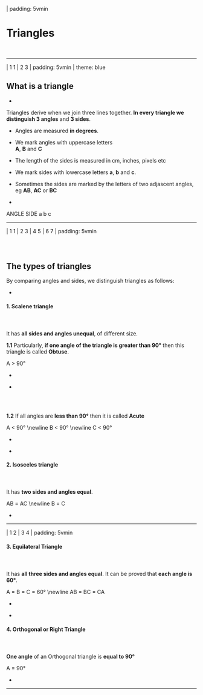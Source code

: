 
| padding: 5vmin

# Triangles

&nbsp;


---


| 1 1
| 2 3
| padding: 5vmin
| theme: blue

## What is a triangle

-

Triangles derive when we join three lines together. 
**In every triangle we distinguish 3 angles** and **3 sides**.

- Angles are measured **in degrees**. 
- We mark angles with uppercase letters <br />**A**, **B** and **C** 

- The length of the sides is measured in cm, inches, pixels etc 
- We mark sides with lowercase letters **a**, **b** and **c**.
- Sometimes the sides are marked by the letters of two adjascent angles, eg **AB**, **AC** or **BC**

-

<f-scene grid class="fullWidthScene">
  <Triangle :points="[ [-1.5,1.5], [-1,-1.5], [1.5,0.5] ]" :angleMarkers="3" />
  <f-group position="0.8 0.42">
    <f-group rotation="0" >
      <f-line points="0 0, 0.3 0"></f-line>
      <f-line points="0.2 0.1, 0.3 0, 0.2 -0.1"></f-line>
    </f-group>
    <f-text position="-0.43 0" scale="0.7" :fill="color('blue')">ANGLE</f-text>
  </f-group>

  <f-group position="0.6 -1.2">
    <f-group rotation="120" >
      <f-line points="0 0, 0.3 0"></f-line>
      <f-line points="0.2 0.1, 0.3 0, 0.2 -0.1"></f-line>
    </f-group>
    <f-text position="0.3 -0.2" scale="0.7" :fill="color('blue')">SIDE</f-text>
  </f-group>

  <f-group position="0 0">
    <f-text :fill="color('green')" position="-1.5 0">a</f-text>
    <f-text :fill="color('green')" position="0.3 -0.8">b</f-text>
    <f-text :fill="color('green')" position="0.1 1.2">c</f-text>
  </f-group>
</f-scene>



---







| 1 1
| 2 3
| 4 5
| 6 7
| padding: 5vmin

### &nbsp;

## The types of triangles 

By comparing angles and sides, we distinguish triangles as follows: 

-

<!-- 2/3 -->

#### 1. Scalene triangle

#### &nbsp;

It has **all sides and angles unequal**, of different size.

**1.1** Particularly, **if one angle of the triangle is greater than 90°** then this triangle is called **Obtuse**.

<f-math blue>A &gt; 90°</f-math>

-

<f-scene grid class="fullWidthScene">
<Triangle :points="[ [-1, -1],[1.5,-1],[-1.5, 1] ]" :angleMarkers="1" />
</f-scene>

-

<!-- 4/5 -->

### &nbsp;

**1.2** If all angles are **less than 90°** then it is called **Acute**

<f-math blue>A &lt; 90° \newline B &lt; 90° \newline C &lt; 90°</f-math>

-

<f-scene grid class="fullWidthScene">
<Triangle :points="[ [-0.5, 1],[-1.5, -1],[1.5,-1] ]" :angleMarkers="3" />
</f-scene>

-

<!-- 6/7 -->

#### 2. Isosceles triangle

#### &nbsp;

It has **two sides and angles equal**.

<f-math blue>AB = AC \newline B = C</f-math>

-

<f-scene grid class="fullWidthScene">
<Triangle :points="[ [0,1],[-1.5,-0.5],[1.5,-0.5] ]" :angleMarkers="3" />
</f-scene>

---


| 1 2
| 3 4
| padding: 5vmin

<!-- 8/9 -->

#### 3. Equilateral Triangle

#### &nbsp;

It has **all three sides and angles equal**. 
It can be proved that **each angle is 60°**.

<f-math blue>A = B = C = 60° \newline AB = BC = CA</f-math>

-

<f-scene grid class="fullWidthScene">
<Triangle :points="[ [0,1.598],[-1.5,-1],[1.5,-1] ]" :angleMarkers="3" :angleInfo="true" />
</f-scene>

-

#### 4. Orthogonal or Right Triangle

#### &nbsp;

**One angle** of an Orthogonal triangle is **equal to 90°**

<f-math blue>A = 90°</f-math>

-

<f-scene grid class="fullWidthScene">
<Triangle :points="[ [-1,-1],[1.5,-1],[-1,1] ]" :angleMarkers="1" />
</f-scene>


---



